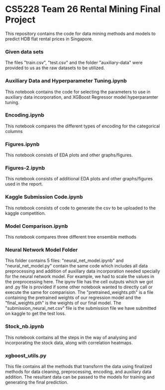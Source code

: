 # CS5228 Team 26 Rental Mining Final Project

This repository contains the code for data mining methods and models to predict HDB flat rental prices in Singapore.

### Given data sets

The files "train.csv", "test.csv" and the folder "auxiliary-data" were provided to us as the raw datasets to be utilized.

### Auxiliary Data and Hyperparameter Tuning.ipynb

This notebook contains the code for selecting the parameters to use in auxiliary data incorporation, and XGBoost Regressor model hyperparamter tuning.

### Encoding.ipynb
This notebook compares the different types of encoding for the categorical columns

### Figures.ipynb
This notebook consists of EDA plots and other graphs/figures.

### Figures-2.ipynb
This notebook consists of additional EDA plots and other graphs/figures used in the report.

### Kaggle Submission Code.ipynb
This notebook consists of code to generate the csv to be uploaded to the kaggle competition.

### Model Comparison.ipynb
This notebook compares three different tree ensemble methods

### Neural Network Model Folder

This folder contains 5 files: "neural_net_model.ipynb" and "neural_net_model.py" contain the same code which includes all data preprocessing and addition of auxillary data incorporation needed specially for the neural network model. For example, we had to scale the values in the preprocessing here. The ipynv file has the cell outputs which we got and .py file is provided if some other notebook wanted to directly call or execute the same for comparision. The "pretrained_weights.pth" is a file containing the pretrained weights of our regression model and the "final_weights.pth" is the weights of our final model. The "submission_neural_net.csv" file is the submission file we have submitted on kaggle to get the test loss.

### Stock_nb.ipynb
This notebook contains all the steps in the way of analysing and incorporating the stock data, along with correlation heatmaps.

### xgboost_utils.py
This file contains all the methods that transform the data using finalized methods for data cleaning, preprocessing, encoding, and auxiliary data addition. The resultant data can be passed to the models for training and generating the final prediction.
